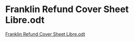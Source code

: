 # Franklin Refund Cover Sheet Libre.odt

[Franklin Refund Cover Sheet Libre.odt](Franklin%20Refund%20Cover%20Sheet%20Libre%20odt%2017990303be7d4049867e09a0b47bff7d/Franklin_Refund_Cover_Sheet_Libre.odt)